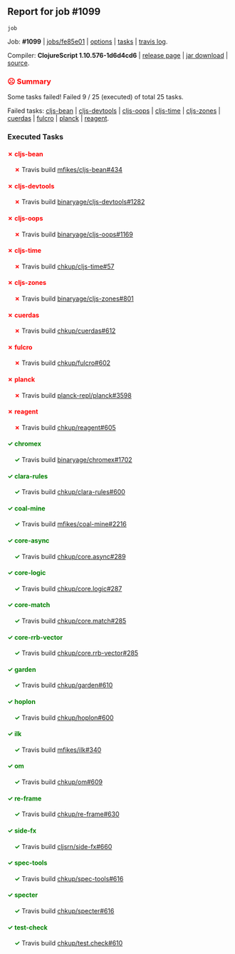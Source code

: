 ## Report for job #1099
```
job
```


Job: **#1099** | [jobs/fe85e01](https://github.com/cljs-oss/canary/commit/fe85e01d9ca29443c678c0b08de10abd91882ca3) | [options](options.edn) | [tasks](tasks.edn) | [travis log](https://travis-ci.org/cljs-oss/canary/builds/584451174).

Compiler: **ClojureScript 1.10.576-1d6d4cd6** | [release page](https://github.com/cljs-oss/canary/releases/tag/r1.10.576-1d6d4cd6) | [jar download](https://github.com/cljs-oss/canary/releases/download/r1.10.576-1d6d4cd6/clojurescript-1.10.576-1d6d4cd6.jar) | [source](https://github.com/clojure/clojurescript/commit/1d6d4cd6c7099b4ecfa8a51c815fc1c5574d17a3).

### <b style='color:red'>☹ Summary</b>

Some tasks failed! Failed 9 / 25 (executed) of total 25 tasks.

Failed tasks: [cljs-bean](#-cljs-bean) | [cljs-devtools](#-cljs-devtools) | [cljs-oops](#-cljs-oops) | [cljs-time](#-cljs-time) | [cljs-zones](#-cljs-zones) | [cuerdas](#-cuerdas) | [fulcro](#-fulcro) | [planck](#-planck) | [reagent](#-reagent).

### Executed Tasks

#### <b style='color:red'>&#x2717; cljs-bean</b>
&nbsp;&nbsp;&nbsp;&nbsp;<b style='color:red'>&#x2717;</b> Travis build [mfikes/cljs-bean#434](https://travis-ci.org/mfikes/cljs-bean/builds/584451945)<br>

#### <b style='color:red'>&#x2717; cljs-devtools</b>
&nbsp;&nbsp;&nbsp;&nbsp;<b style='color:red'>&#x2717;</b> Travis build [binaryage/cljs-devtools#1282](https://travis-ci.org/binaryage/cljs-devtools/builds/584451951)<br>

#### <b style='color:red'>&#x2717; cljs-oops</b>
&nbsp;&nbsp;&nbsp;&nbsp;<b style='color:red'>&#x2717;</b> Travis build [binaryage/cljs-oops#1169](https://travis-ci.org/binaryage/cljs-oops/builds/584451958)<br>

#### <b style='color:red'>&#x2717; cljs-time</b>
&nbsp;&nbsp;&nbsp;&nbsp;<b style='color:red'>&#x2717;</b> Travis build [chkup/cljs-time#57](https://travis-ci.org/chkup/cljs-time/builds/584451960)<br>

#### <b style='color:red'>&#x2717; cljs-zones</b>
&nbsp;&nbsp;&nbsp;&nbsp;<b style='color:red'>&#x2717;</b> Travis build [binaryage/cljs-zones#801](https://travis-ci.org/binaryage/cljs-zones/builds/584451963)<br>

#### <b style='color:red'>&#x2717; cuerdas</b>
&nbsp;&nbsp;&nbsp;&nbsp;<b style='color:red'>&#x2717;</b> Travis build [chkup/cuerdas#612](https://travis-ci.org/chkup/cuerdas/builds/584451987)<br>

#### <b style='color:red'>&#x2717; fulcro</b>
&nbsp;&nbsp;&nbsp;&nbsp;<b style='color:red'>&#x2717;</b> Travis build [chkup/fulcro#602](https://travis-ci.org/chkup/fulcro/builds/584452136)<br>

#### <b style='color:red'>&#x2717; planck</b>
&nbsp;&nbsp;&nbsp;&nbsp;<b style='color:red'>&#x2717;</b> Travis build [planck-repl/planck#3598](https://travis-ci.org/planck-repl/planck/builds/584452147)<br>

#### <b style='color:red'>&#x2717; reagent</b>
&nbsp;&nbsp;&nbsp;&nbsp;<b style='color:red'>&#x2717;</b> Travis build [chkup/reagent#605](https://travis-ci.org/chkup/reagent/builds/584452108)<br>

#### <b style='color:green'>&#x2713; chromex</b>
&nbsp;&nbsp;&nbsp;&nbsp;<b style='color:green'>&#x2713;</b> Travis build [binaryage/chromex#1702](https://travis-ci.org/binaryage/chromex/builds/584451943)<br>

#### <b style='color:green'>&#x2713; clara-rules</b>
&nbsp;&nbsp;&nbsp;&nbsp;<b style='color:green'>&#x2713;</b> Travis build [chkup/clara-rules#600](https://travis-ci.org/chkup/clara-rules/builds/584451947)<br>

#### <b style='color:green'>&#x2713; coal-mine</b>
&nbsp;&nbsp;&nbsp;&nbsp;<b style='color:green'>&#x2713;</b> Travis build [mfikes/coal-mine#2216](https://travis-ci.org/mfikes/coal-mine/builds/584451971)<br>

#### <b style='color:green'>&#x2713; core-async</b>
&nbsp;&nbsp;&nbsp;&nbsp;<b style='color:green'>&#x2713;</b> Travis build [chkup/core.async#289](https://travis-ci.org/chkup/core.async/builds/584451979)<br>

#### <b style='color:green'>&#x2713; core-logic</b>
&nbsp;&nbsp;&nbsp;&nbsp;<b style='color:green'>&#x2713;</b> Travis build [chkup/core.logic#287](https://travis-ci.org/chkup/core.logic/builds/584451981)<br>

#### <b style='color:green'>&#x2713; core-match</b>
&nbsp;&nbsp;&nbsp;&nbsp;<b style='color:green'>&#x2713;</b> Travis build [chkup/core.match#285](https://travis-ci.org/chkup/core.match/builds/584451989)<br>

#### <b style='color:green'>&#x2713; core-rrb-vector</b>
&nbsp;&nbsp;&nbsp;&nbsp;<b style='color:green'>&#x2713;</b> Travis build [chkup/core.rrb-vector#285](https://travis-ci.org/chkup/core.rrb-vector/builds/584451985)<br>

#### <b style='color:green'>&#x2713; garden</b>
&nbsp;&nbsp;&nbsp;&nbsp;<b style='color:green'>&#x2713;</b> Travis build [chkup/garden#610](https://travis-ci.org/chkup/garden/builds/584452079)<br>

#### <b style='color:green'>&#x2713; hoplon</b>
&nbsp;&nbsp;&nbsp;&nbsp;<b style='color:green'>&#x2713;</b> Travis build [chkup/hoplon#600](https://travis-ci.org/chkup/hoplon/builds/584452085)<br>

#### <b style='color:green'>&#x2713; ilk</b>
&nbsp;&nbsp;&nbsp;&nbsp;<b style='color:green'>&#x2713;</b> Travis build [mfikes/ilk#340](https://travis-ci.org/mfikes/ilk/builds/584452184)<br>

#### <b style='color:green'>&#x2713; om</b>
&nbsp;&nbsp;&nbsp;&nbsp;<b style='color:green'>&#x2713;</b> Travis build [chkup/om#609](https://travis-ci.org/chkup/om/builds/584452092)<br>

#### <b style='color:green'>&#x2713; re-frame</b>
&nbsp;&nbsp;&nbsp;&nbsp;<b style='color:green'>&#x2713;</b> Travis build [chkup/re-frame#630](https://travis-ci.org/chkup/re-frame/builds/584452151)<br>

#### <b style='color:green'>&#x2713; side-fx</b>
&nbsp;&nbsp;&nbsp;&nbsp;<b style='color:green'>&#x2713;</b> Travis build [cljsrn/side-fx#660](https://travis-ci.org/cljsrn/side-fx/builds/584452123)<br>

#### <b style='color:green'>&#x2713; spec-tools</b>
&nbsp;&nbsp;&nbsp;&nbsp;<b style='color:green'>&#x2713;</b> Travis build [chkup/spec-tools#616](https://travis-ci.org/chkup/spec-tools/builds/584452118)<br>

#### <b style='color:green'>&#x2713; specter</b>
&nbsp;&nbsp;&nbsp;&nbsp;<b style='color:green'>&#x2713;</b> Travis build [chkup/specter#616](https://travis-ci.org/chkup/specter/builds/584452143)<br>

#### <b style='color:green'>&#x2713; test-check</b>
&nbsp;&nbsp;&nbsp;&nbsp;<b style='color:green'>&#x2713;</b> Travis build [chkup/test.check#610](https://travis-ci.org/chkup/test.check/builds/584452167)<br>